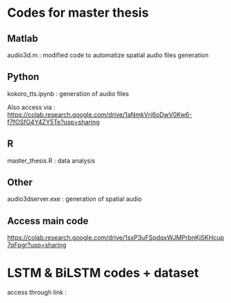 # Codes for master thesis

## Matlab
audio3d.m : modified code to automatize spatial audio files generation

## Python
kokoro_tts.ipynb : generation of audio files 

Also access via : https://colab.research.google.com/drive/1aNmkVrj6oDwV0Kw6-f7fOSfG4Y4ZY5Te?usp=sharing

## R
master_thesis.R : data analysis

## Other
audio3dserver.exe : generation of spatial audio

## Access main code 
https://colab.research.google.com/drive/1sxP3uFSpdqxWJMPrbnKjSKHcup7qFpgr?usp=sharing

# LSTM & BiLSTM codes + dataset
access through link : 
